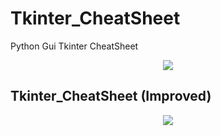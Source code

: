# Tkinter_CheatSheet
Python Gui Tkinter CheatSheet 

<p align="center">
  <img src="https://user-images.githubusercontent.com/52040368/158874968-8e6860ee-518f-49a8-9eaf-634ca971eba1.jpg" />
</p>

## Tkinter_CheatSheet (Improved)
<p align="center">  
  <img src="https://github.com/user-attachments/assets/fd18363e-3dfe-4423-bb71-c6a3b73e76a8" />
</p>
 
